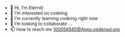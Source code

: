 - 👋 Hi, I’m Eterniti
- 👀 I’m interested on codeing
- 🌱 I’m currently learning codeing  right now
- 💞️ I’m looking to collaborate ...
- 📫 How to reach me 100056585@Apps.ogdensd.org

<!---
TrippyRedddd/TrippyRedddd is a ✨ special ✨ repository because its `README.md` (this file) appears on your GitHub profile.
You can click the Preview link to take a look at your changes.
--->
